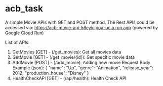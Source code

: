 # acb_task

A simple Movie APIs with GET and POST method. 
The Rest APIs could be accessed via: https://acb-movie-api-56eyiclpoa-uc.a.run.app (powered by Google Cloud Run)

List of APIs:
1. GetMovies [GET] - (/get_movies): Get all movies data
2. GetMovie [GET] - (/get_movie/{id}): Get specific movie data
3. AddMovie [POST] - (/add_movie): Adding new movie 
   Request Body Example (json):
   {
        "name": "Up",
        "genre": "Animation",
        "release_year": 2012,
        "production_house": "Disney"
   }
4. HealthCheckAPI [GET] - (/api/health): Health Check API
